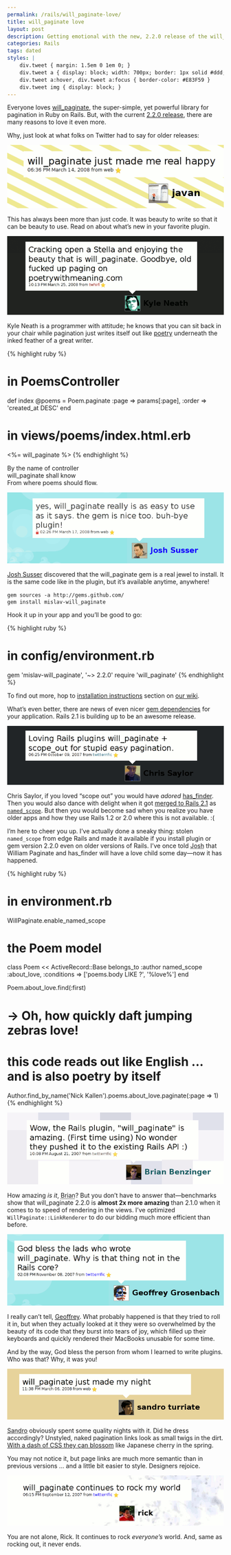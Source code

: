 ```yaml
---
permalink: /rails/will_paginate-love/
title: will_paginate love
layout: post
description: Getting emotional with the new, 2.2.0 release of the will_paginate library
categories: Rails
tags: dated
styles: |
    div.tweet { margin: 1.5em 0 1em 0; }
    div.tweet a { display: block; width: 700px; border: 1px solid #ddd; margin: 0 auto; }
    div.tweet a:hover, div.tweet a:focus { border-color: #E83F59 }
    div.tweet img { display: block; }
---
```


Everyone loves [will_paginate][1], the super-simple, yet powerful library for pagination in Ruby on Rails. But, with the current [2.2.0 release][2], there are many reasons to love it even more.

Why, just look at what folks on Twitter had to say for older releases:

<div class="tweet">
  <a href="http://twitter.com/javan/statuses/771762293" style="width:556px">
    <img src="/page_attachments/0000/0037/javan-crop.gif" alt="Javan: will_paginate just made me real happy" />
  </a>
</div>

This has always been more than just code. It was beauty to write so that it can be beauty to use. Read on about what’s new in your favorite plugin.

<div class="tweet">
  <a href="http://twitter.com/kneath/statuses/777190644">
    <img src="/page_attachments/0000/0029/kneath.gif" alt="Kyle Neath cracking open a Stella and enjoying the beauty that is will_paginate." />
  </a>
</div>

Kyle Neath is a programmer with attitude; he knows that you can sit back in your chair while pagination just writes itself out like [poetry][3] underneath the inked feather of a great writer.

{% highlight ruby %}
# in PoemsController
def index
  @poems = Poem.paginate :page => params[:page], :order => 'created_at DESC'
end

# in views/poems/index.html.erb
<%= will_paginate %>
{% endhighlight %}

By the name of controller  
will_paginate shall know  
From where poems should flow.

<div class="tweet">
  <a href="http://twitter.com/hasmanyjosh/statuses/773017331">
    <img src="/page_attachments/0000/0025/hasmanyjosh.gif" alt="Josh Susser: yes, will_paginate really is as easy to use as it says. the gem is nice too. buh-bye plugin!" />
  </a>
</div>

[Josh Susser][4] discovered that the will_paginate gem is a real jewel to install. It is the same code like in the plugin, but it’s available anytime, anywhere!

    gem sources -a http://gems.github.com/
    gem install mislav-will_paginate

Hook it up in your app and you’ll be good to go:

{% highlight ruby %}
# in config/environment.rb
gem 'mislav-will_paginate', '~> 2.2.0'
require 'will_paginate'
{% endhighlight %}

To find out more, hop to [installation instructions][5] section on [our wiki][6].

What’s even better, there are news of even nicer [gem dependencies][7] for your application. Rails 2.1 is building up to be an awesome release.

<div class="tweet">
  <a href="http://twitter.com/cwsaylor/statuses/323835312">
    <img src="/page_attachments/0000/0023/cwsaylor.gif" alt="Chris Saylor: Loving Rails plugins will_paginate + scope_out for stupid easy pagination." />
  </a>
</div>

Chris Saylor, if you loved “scope out” you would have _adored_ [has_finder][8]. Then you would also dance with delight when it got [merged to Rails 2.1][9] as [`named_scope`][10]. But then you would become sad when you realize you have older apps and how they use Rails 1.2 or 2.0 where this is not available. :(

I’m here to cheer you up. I’ve actually done a sneaky thing: stolen `named_scope` from edge Rails and made it available if you install plugin or gem version 2.2.0 even on older versions of Rails. I’ve once told <abbr title="Josh Susser">Josh</abbr> that William Paginate and has_finder will have a love child some day—now it has happened.

{% highlight ruby %}
# in environment.rb
WillPaginate.enable_named_scope

# the Poem model
class Poem << ActiveRecord::Base
  belongs_to :author
  named_scope :about_love, :conditions => ['poems.body LIKE ?', '%love%']
end

Poem.about_love.find(:first)
# -> Oh, how quickly daft jumping zebras love!

# this code reads out like English ... and is also poetry by itself
Author.find_by_name('Nick Kallen').poems.about_love.paginate(:page => 1)
{% endhighlight %}

<div class="tweet">
  <a href="http://twitter.com/bbenzinger/statuses/219168702">
    <img src="/page_attachments/0000/0039/bbenzinger.gif" alt="Brian Benzinger: Wow, the Rails plugin will_paginate is amazing" />
  </a>
</div>

How amazing _is it_, <abbr title="Brian Benzinger">Brian</abbr>? But you don’t have to answer that—benchmarks show that will_paginate 2.2.0 is **almost 2x more amazing** than 2.1.0 when it comes to to speed of rendering in the views. I’ve optimized `WillPaginate::LinkRenderer` to do our bidding much more efficient than before.

<div class="tweet">
  <a href="http://twitter.com/topfunky/statuses/399223842">
    <img src="/page_attachments/0000/0035/topfunky.gif" alt="Geoffrey Grosenbach: God bless the lads who wrote will_paginate. Why is that thing not in the Rails core?" />
  </a>
</div>

I really can’t tell, [<abbr title="Geoffrey Grosenbach">Geoffrey</abbr>][11]. What probably happened is that they tried to roll it in, but when they actually looked at it they were so overwhelmed by the beauty of its code that they burst into tears of joy, which filled up their keyboards and quickly rendered their MacBooks unusable for some time.

And by the way, God bless the person from whom I learned to write plugins. Who was that? Why, it was you!

<div class="tweet">
  <a href="http://twitter.com/sandrot/statuses/767874889">
    <img src="/page_attachments/0000/0031/sandrot.gif" alt="Sandro Turriate: will_paginate just made my night" />
  </a>
</div>

<abbr title="Sandro Turriate">Sandro</abbr> obviously spent some quality nights with it. Did he dress accordingly? Unstyled, naked pagination links look as small twigs in the dirt. [With a dash of CSS they can blossom][12] like Japanese cherry in the spring.

You may not notice it, but page links are much more semantic than in previous versions … and a little bit easier to style. Designers rejoice.

<div class="tweet">
  <a href="http://twitter.com/technoweenie/statuses/264746052">
    <img src="/page_attachments/0000/0033/technoweenie.gif" alt="Rick Olson: will_paginate continues to rock my world" />
  </a>
</div>

You are not alone, Rick. It continues to rock _everyone’s_ world. And, same as rocking out, it never ends.


[1]: https://github.com/mislav/will_paginate#readme
[2]: https://github.com/mislav/will_paginate/releases/tag/2.2.0
[3]: http://poetrywithmeaning.com/
[4]: http://blog.hasmanythrough.com/
[5]: https://github.com/mislav/will_paginate/wiki/installation
[6]: https://github.com/mislav/will_paginate/wiki
[7]: http://ryandaigle.com/articles/2008/4/1/what-s-new-in-edge-rails-gem-dependencies
[8]: http://pivots.pivotallabs.com/users/nick/blog/articles/284-hasfinder-it-s-now-easier-than-ever-to-create-complex-re-usable-sql-queries
[9]: http://dev.rubyonrails.org/changeset/9084
[10]: http://ryandaigle.com/articles/2008/3/24/what-s-new-in-edge-rails-has-finder-functionality
[11]: http://nubyonrails.com/
[12]: http://mislav.github.io/will_paginate/
